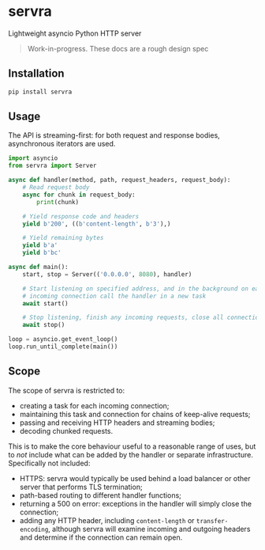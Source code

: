 # servra

Lightweight asyncio Python HTTP server

> Work-in-progress. These docs are a rough design spec


## Installation

```bash
pip install servra
```


## Usage

The API is streaming-first: for both request and response bodies, asynchronous iterators are used.

```python
import asyncio
from servra import Server

async def handler(method, path, request_headers, request_body):
    # Read request body
    async for chunk in request_body:
        print(chunk)

    # Yield response code and headers
    yield b'200', ((b'content-length', b'3'),)

    # Yield remaining bytes
    yield b'a'
    yield b'bc'

async def main():
    start, stop = Server(('0.0.0.0', 8080), handler)

    # Start listening on specified address, and in the background on each
    # incoming connection call the handler in a new task
    await start()

    # Stop listening, finish any incoming requests, close all connections
    await stop()

loop = asyncio.get_event_loop()
loop.run_until_complete(main())
```


## Scope

The scope of servra is restricted to:

- creating a task for each incoming connection;
- maintaining this task and connection for chains of keep-alive requests;
- passing and receiving HTTP headers and streaming bodies;
- decoding chunked requests.

This is to make the core behaviour useful to a reasonable range of uses, but to _not_ include what can be added by the handler or separate infrastructure. Specifically not included:

- HTTPS: servra would typically be used behind a load balancer or other server that performs TLS termination;
- path-based routing to different handler functions;
- returning a 500 on error: exceptions in the handler will simply close the connection;
- adding any HTTP header, including `content-length` or `transfer-encoding`, although servra will examine incoming and outgoing headers and determine if the connection can remain open.
